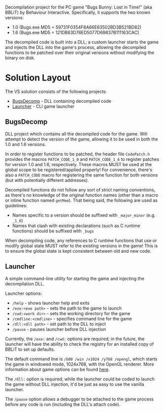 
Decompilation project for the PC game "Bugs Bunny: Lost in Time!" (aka BBLiT)
by Behaviour Interactive. Specifically, it supports the two known versions:

- 1.0 (Bugs.exe MD5 = 59731F0354F8A66E63502BD3B521BD82)
- 1.6 (Bugs.exe MD5 = 121DB63D76ED5077D69837B111163CAC)

The decompiled code is built into a DLL; a custom launcher starts the game and
injects the DLL into the game's process, allowing the decompiled functions to be
patched over their original versions without modifying the binary on disk.

# Solution Layout

The VS solution consists of the following projects:

- [BugsDecomp](#bugsdecomp) - DLL containing decompiled code
- [Launcher](#launcher) - CLI game launcher

## BugsDecomp

DLL project which contains all the decompiled code for the game. Will attempt to
detect the version of the game, allowing it to be used in both the 1.0 and 1.6
versions.

In order to register functions to be patched, the header file `CodePatch.h`
provides the macros `PATCH_CODE_1_0` and `PATCH_CODE_1_6` to register patches
for version 1.0 and 1.6, respectively. These macros MUST be used at the global
scope to be registered/applied properly! For convenience, there's also a
`PATCH_CODE` macro for registering the same function for both versions (but with
potentially different addresses).

Decompiled functions do not follow any sort of strict naming conventions, as
there's no knowledge of the original function names (other than a macro or
inline function named `getMem`). That being said, the following are used as
guidelines:

- Names specific to a version should be suffixed with `_major_minor` (e.g.
`_1_6`)
- Names that clash with existing declarations (such as C runtime functions)
should be suffixed with `_bugs`

When decompiling code, any references to C runtime functions that use or modify
global state MUST refer to the existing versions in the game! This is to ensure
the global state is kept consistent between old and new code.

## Launcher

A simple command-line utility for starting the game and injecting the
decompilation DLL.

Launcher options:

- `/help` - shows launcher help and exits
- `/exe:<exe path>` - sets the path to the game to launch
- `/cwd:<work dir>` - sets the working directory for the game
- `/cmdline:<cmdline>` - specifies command line for the game
- `/dll:<dll path>` - set path to the DLL to inject
- `/pause` - pauses launcher before DLL injection

Currently, the `/exe:` and `/cwd:` options are required; in the future, the
launcher will have the ability to check the registry for an installed copy of
BBLiT to set up defaults.

The default command line is `/b00 /win /x1024 /y768 /opengl`, which starts the
game in windowed mode, 1024x768, with the OpenGL renderer. More information
about game options can be found [here](doc/internals.md#launch-options).

The `/dll:` option is required; while the launcher could be coded to launch the
game without DLL injection, it'd be just as easy to use the vanilla launcher.

The `/pause` option allows a debugger to be attached to the game process before
any code is run (including the DLL's attach code).
